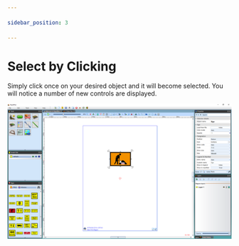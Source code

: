 ```yaml
---

sidebar_position: 3

---
```

# Select by Clicking

Simply click once on your desired object and it will become selected. You will notice a number of new controls are displayed.

![Selected_sign](./assets/Selected_sign.png)
